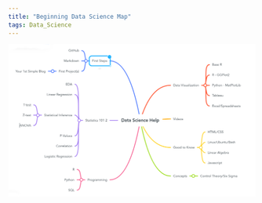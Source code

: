 ```yaml
---
title: "Beginning Data Science Map"
tags: Data_Science
---
```


<!-- Image Map Generated by http://www.image-map.net/ -->
<img src="/assets/img/beginning-data-science.png" alt="DS Knowledge Base" usemap="#image-map">

<map name="image-map">
    <area alt="First Steps" href="{{site.baseurl}}/docs/data-science-resources.md" coords="532,112,423,63" shape="rect">
    <area target="_blank" alt="github" title="github" href="{{site.baseurl}}/docs/data-science-resources.md" coords="304,15,377,45" shape="rect">
    <area target="_blank" alt="stats" title="stats" href="stats" coords="391,370,524,424" shape="rect">
    <area target="_blank" alt="prog" title="prog" href="prog" coords="523,734,403,689" shape="rect">
    <area target="_blank" alt="dataviz" title="dataviz" href="dataviz" coords="1003,241,855,192" shape="rect">
    <area target="_blank" alt="vids" title="vids" href="vids" coords="855,371,920,416" shape="rect">
    <area target="_blank" alt="know" title="know" href="know" coords="855,519,981,562" shape="rect">
    <area target="_blank" alt="concepts" title="concepts" href="concepts" coords="849,672,943,712" shape="rect">
</map>
